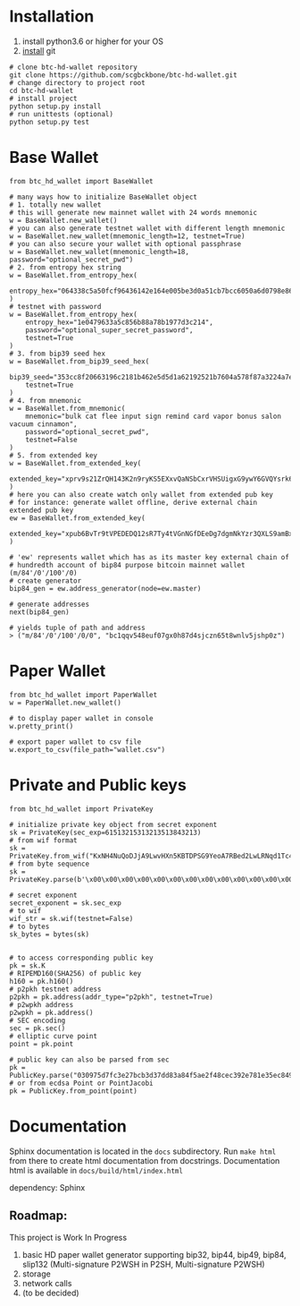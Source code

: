 # Installation
1. install python3.6 or higher for your OS
2. [install](https://www.linode.com/docs/development/version-control/how-to-install-git-on-linux-mac-and-windows/) git 
```shell script
# clone btc-hd-wallet repository
git clone https://github.com/scgbckbone/btc-hd-wallet.git
# change directory to project root
cd btc-hd-wallet
# install project
python setup.py install
# run unittests (optional)
python setup.py test
```

# Base Wallet
```python3
from btc_hd_wallet import BaseWallet

# many ways how to initialize BaseWallet object
# 1. totally new wallet
# this will generate new mainnet wallet with 24 words mnemonic
w = BaseWallet.new_wallet()
# you can also generate testnet wallet with different length mnemonic
w = BaseWallet.new_wallet(mnemonic_length=12, testnet=True)
# you can also secure your wallet with optional passphrase
w = BaseWallet.new_wallet(mnemonic_length=18, password="optional_secret_pwd")
# 2. from entropy hex string 
w = BaseWallet.from_entropy_hex(
    entropy_hex="064338c5a50fcf96436142e164e005be3d0a51cb7bcc6050a6d0798e863c5b44"
)
# testnet with password
w = BaseWallet.from_entropy_hex(
    entropy_hex="1e0479633a5c856b88a78b1977d3c214",
    password="optional_super_secret_password",
    testnet=True
)
# 3. from bip39 seed hex
w = BaseWallet.from_bip39_seed_hex(
    bip39_seed="353cc8f20663196c2181b462e5d5d1a62192521b7604a578f87a3224a7ea9df91925c7e5b399094d996a2951acb1a95eba44b8293a5218bb6d964ba1def5f501",
    testnet=True
)
# 4. from mnemonic
w = BaseWallet.from_mnemonic(
    mnemonic="bulk cat flee input sign remind card vapor bonus salon vacuum cinnamon",
    password="optional_secret_pwd",
    testnet=False
)
# 5. from extended key
w = BaseWallet.from_extended_key(
    extended_key="xprv9s21ZrQH143K2n9ryKS5EXxvQaNSbCxrVHSUigxG9ywY6GVQYsrk6n8e9j6m9z9LvBULFnSyjcLFxbG6WtXoeYRF19f1FY23nni39XSLPWm"
)
# here you can also create watch only wallet from extended pub key
# for instance: generate wallet offline, derive external chain extended pub key
ew = BaseWallet.from_extended_key(
    extended_key="xpub6BvTr9tVPEDEDQ12sR7Ty4tVGnNGfDEeDg7dgmNkYzr3QXLS9amBxYHWRBbCJ2uD1RpVXZNkqXji2u3YE1bKxR7g6TUpxxB7C3Cx76i6wHL"
)

# 'ew' represents wallet which has as its master key external chain of 
# hundredth account of bip84 purpose bitcoin mainnet wallet (m/84'/0'/100'/0) 
# create generator
bip84_gen = ew.address_generator(node=ew.master)

# generate addresses
next(bip84_gen)

# yields tuple of path and address 
> ("m/84'/0'/100'/0/0", "bc1qqv548euf07gx0h87d4sjczn65t8wnlv5jshp0z")
```

# Paper Wallet
```python3
from btc_hd_wallet import PaperWallet
w = PaperWallet.new_wallet()

# to display paper wallet in console
w.pretty_print()

# export paper wallet to csv file
w.export_to_csv(file_path="wallet.csv")
```

# Private and Public keys
```python3
from btc_hd_wallet import PrivateKey

# initialize private key object from secret exponent
sk = PrivateKey(sec_exp=61513215313213513843213)
# from wif format
sk = PrivateKey.from_wif("KxNH4NuQoDJjA9LwvHXn5KBTDPSG9YeoA7RBed2LwLRNqd1Tc4Wv")
# from byte sequence
sk = PrivateKey.parse(b'\x00\x00\x00\x00\x00\x00\x00\x00\x00\x00\x00\x00\x00\x00\x00\x00\x00\x00\x00\x00\x15&X\xc0\xe3\xee\\\r$bU\x18')

# secret exponent
secret_exponent = sk.sec_exp
# to wif
wif_str = sk.wif(testnet=False)
# to bytes
sk_bytes = bytes(sk)


# to access corresponding public key
pk = sk.K
# RIPEMD160(SHA256) of public key
h160 = pk.h160()
# p2pkh testnet address
p2pkh = pk.address(addr_type="p2pkh", testnet=True) 
# p2wpkh address
p2wpkh = pk.address()
# SEC encoding
sec = pk.sec()
# elliptic curve point
point = pk.point

# public key can also be parsed from sec
pk = PublicKey.parse("030975d7fc3e27bcb3d37dd83a84f5ae2f48cec392e781e35ec849142bcc6e2cce")
# or from ecdsa Point or PointJacobi
pk = PublicKey.from_point(point)
```

# Documentation
Sphinx documentation is located in the `docs` subdirectory. 
Run `make html` from there to create html documentation from docstrings.
Documentation html is available in `docs/build/html/index.html`

dependency: Sphinx

## Roadmap:
This project is Work In Progress
1. basic HD paper wallet generator supporting bip32, bip44, bip49, bip84, slip132 (Multi-signature P2WSH in P2SH, Multi-signature P2WSH)
2. storage
3. network calls 
4. (to be decided)
